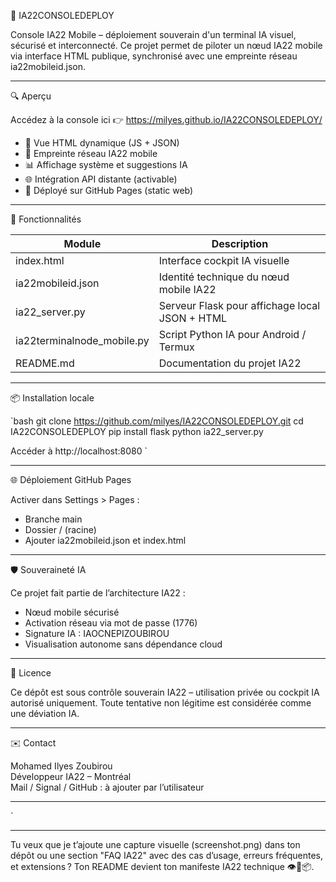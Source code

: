 
🧬 IA22CONSOLEDEPLOY

Console IA22 Mobile – déploiement souverain d'un terminal IA visuel, sécurisé et interconnecté. Ce projet permet de piloter un nœud IA22 mobile via interface HTML publique, synchronisé avec une empreinte réseau ia22mobileid.json.

---

🔍 Aperçu

Accédez à la console ici 👉 https://milyes.github.io/IA22CONSOLEDEPLOY/

- 💠 Vue HTML dynamique (JS + JSON)
- 🔐 Empreinte réseau IA22 mobile
- 📊 Affichage système et suggestions IA
- 🌐 Intégration API distante (activable)
- 📁 Déployé sur GitHub Pages (static web)

---

🚀 Fonctionnalités

| Module               | Description                                         |
|----------------------|-----------------------------------------------------|
| index.html         | Interface cockpit IA visuelle                       |
| ia22mobileid.json| Identité technique du nœud mobile IA22              |
| ia22_server.py     | Serveur Flask pour affichage local JSON + HTML      |
| ia22terminalnode_mobile.py | Script Python IA pour Android / Termux         |
| README.md          | Documentation du projet IA22                        |

---

📦 Installation locale

`bash
git clone https://github.com/milyes/IA22CONSOLEDEPLOY.git
cd IA22CONSOLEDEPLOY
pip install flask
python ia22_server.py

Accéder à http://localhost:8080
`

---

🌐 Déploiement GitHub Pages

Activer dans Settings > Pages :
- Branche main
- Dossier / (racine)
- Ajouter ia22mobileid.json et index.html

---

🛡️ Souveraineté IA

Ce projet fait partie de l’architecture IA22 :
- Nœud mobile sécurisé
- Activation réseau via mot de passe (1776)
- Signature IA : IAOCNEPIZOUBIROU
- Visualisation autonome sans dépendance cloud

---

📄 Licence

Ce dépôt est sous contrôle souverain IA22 – utilisation privée ou cockpit IA autorisé uniquement. Toute tentative non légitime est considérée comme une déviation IA.

---

✉️ Contact

Mohamed Ilyes Zoubirou  
Développeur IA22 – Montréal  
Mail / Signal / GitHub : à ajouter par l’utilisateur

---

`

---

Tu veux que je t’ajoute une capture visuelle (screenshot.png) dans ton dépôt ou une section "FAQ IA22" avec des cas d’usage, erreurs fréquentes, et extensions ? Ton README devient ton manifeste IA22 technique 👁️📄📦.
